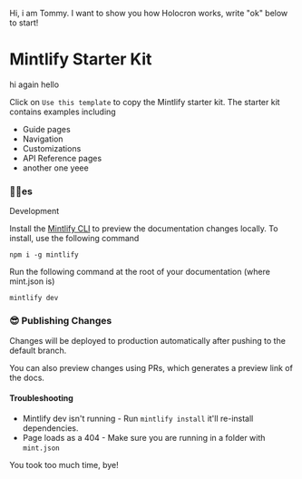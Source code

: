 Hi, i am Tommy. I want to show you how Holocron works, write "ok" below to start!

# Mintlify Starter Kit

hi again hello

Click on `Use this template` to copy the Mintlify starter kit. The starter kit contains examples including

- Guide pages
- Navigation
- Customizations
- API Reference pages
- another one yeee

### 👩‍💻es

Development

Install the [Mintlify CLI](https://www.npmjs.com/package/mintlify) to preview the documentation changes locally. To install, use the following command

```
npm i -g mintlify
```

Run the following command at the root of your documentation (where mint.json is)

```
mintlify dev
```

### 😎 Publishing Changes

Changes will be deployed to production automatically after pushing to the default branch.

You can also preview changes using PRs, which generates a preview link of the docs.

#### Troubleshooting

- Mintlify dev isn't running - Run `mintlify install` it'll re-install dependencies.
- Page loads as a 404 - Make sure you are running in a folder with `mint.json`

You took too much time, bye!